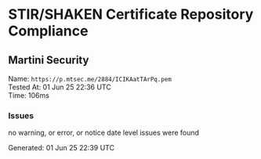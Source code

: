 # STIR/SHAKEN Certificate Repository Compliance

## Martini Security

Name: `https://p.mtsec.me/2884/ICIKAatTArPq.pem`\
Tested At: 01 Jun 25 22:36 UTC\
Time: 106ms

### Issues

no warning, or error, or notice date level issues were found

Generated: 01 Jun 25 22:39 UTC